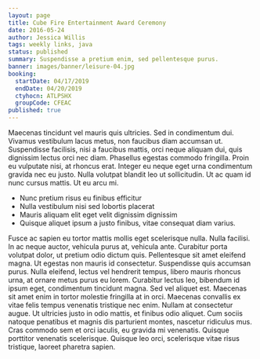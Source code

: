 ```yaml
---
layout: page
title: Cube Fire Entertainment Award Ceremony
date: 2016-05-24
author: Jessica Willis
tags: weekly links, java
status: published
summary: Suspendisse a pretium enim, sed pellentesque purus.
banner: images/banner/leisure-04.jpg
booking:
  startDate: 04/17/2019
  endDate: 04/20/2019
  ctyhocn: ATLPSHX
  groupCode: CFEAC
published: true
---
```

Maecenas tincidunt vel mauris quis ultricies. Sed in condimentum dui. Vivamus vestibulum lacus metus, non faucibus diam accumsan ut. Suspendisse facilisis, nisi a faucibus mattis, orci neque aliquam dui, quis dignissim lectus orci nec diam. Phasellus egestas commodo fringilla. Proin eu vulputate nisi, at rhoncus erat. Integer eu neque eget urna condimentum gravida nec eu justo. Nulla volutpat blandit leo ut sollicitudin. Ut ac quam id nunc cursus mattis. Ut eu arcu mi.

* Nunc pretium risus eu finibus efficitur
* Nulla vestibulum nisi sed lobortis placerat
* Mauris aliquam elit eget velit dignissim dignissim
* Quisque aliquet ipsum a justo finibus, vitae consequat diam varius.

Fusce ac sapien eu tortor mattis mollis eget scelerisque nulla. Nulla facilisi. In ac neque auctor, vehicula purus at, vehicula ante. Curabitur porta volutpat dolor, ut pretium odio dictum quis. Pellentesque sit amet eleifend magna. Ut egestas non mauris id consectetur. Suspendisse quis accumsan purus.
Nulla eleifend, lectus vel hendrerit tempus, libero mauris rhoncus urna, at ornare metus purus eu lorem. Curabitur lectus leo, bibendum id ipsum eget, condimentum tincidunt magna. Sed vel aliquet est. Maecenas sit amet enim in tortor molestie fringilla at in orci. Maecenas convallis ex vitae felis tempus venenatis tristique nec enim. Nullam at consectetur augue. Ut ultricies justo in odio mattis, et finibus odio aliquet. Cum sociis natoque penatibus et magnis dis parturient montes, nascetur ridiculus mus. Cras commodo sem et orci iaculis, eu gravida mi venenatis. Quisque porttitor venenatis scelerisque. Quisque leo orci, scelerisque vitae risus tristique, laoreet pharetra sapien.
